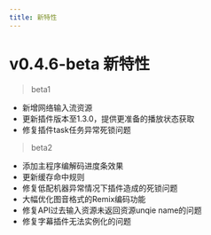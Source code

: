 ```yaml
---
title: 新特性
---
```


v0.4.6-beta 新特性
===

> beta1
* 新增网络输入流资源
* 更新插件版本至1.3.0，提供更准备的播放状态获取
* 修复插件task任务异常死锁问题

> beta2
* 添加主程序编解码进度条效果
* 更新缓存命中规则
* 修复低配机器异常情况下插件造成的死锁问题
* 大幅优化图音格式的Remix编码功能
* 修复API过去输入资源未返回资源unqie name的问题
* 修复字幕插件无法实例化的问题

